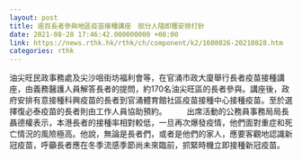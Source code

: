 ```yaml
---
layout: post
title: 逾百長者參與地區疫苗接種講座　部分人隨即獲安排打針
date: 2021-08-28 17:46:42.000000000 +08:00
link: https://news.rthk.hk/rthk/ch/component/k2/1608026-20210828.htm
categories: rthk
---
```


油尖旺民政事務處及尖沙咀街坊福利會等，在官涌市政大廈舉行長者疫苗接種講座，由義務醫護人員解答長者的提問，約170名油尖旺區的長者參與。講座後，政府安排有意接種科興疫苗的長者到官涌體育館社區疫苗接種中心接種疫苗。至於選擇復必泰疫苗的長者則由工作人員協助預約。
　　 
出席活動的公務員事務局局長聶德權表示，本港長者的接種率相對較低，一旦再次爆發疫情，他們面對重症和死亡情況的風險極高。他說，無論是長者們，或者是他們的家人，應要客觀地認識新冠疫苗，呼籲長者應在冬季流感季節尚未來臨前，抓緊時機立即接種新冠疫苗。
